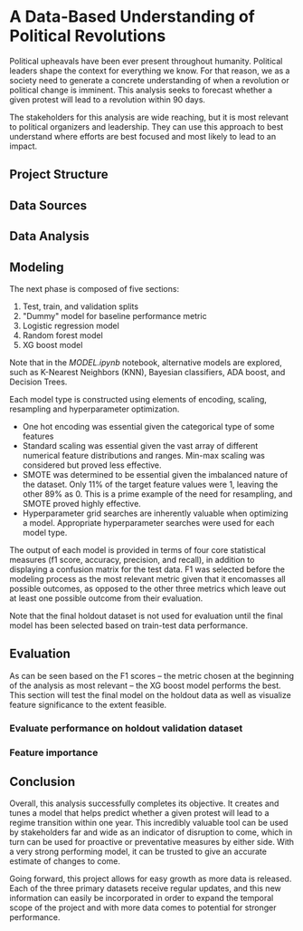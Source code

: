 # A Data-Based Understanding of Political Revolutions
Political upheavals have been ever present throughout humanity. Political leaders shape the context for everything we know. For that reason, we as a society need to generate a concrete understanding of when a revolution or political change is imminent. This analysis seeks to forecast whether a given protest will lead to a revolution within 90 days. 

The stakeholders for this analysis are wide reaching, but it is most relevant to political organizers and leadership. They can use this approach to best understand where efforts are best focused and most likely to lead to an impact. 

## Project Structure


## Data Sources


## Data Analysis


## Modeling
The next phase is composed of five sections:

1. Test, train, and validation splits
2. "Dummy" model for baseline performance metric
3. Logistic regression model
4. Random forest model
5. XG boost model

Note that in the *MODEL.ipynb* notebook, alternative models are explored, such as K-Nearest Neighbors (KNN), Bayesian classifiers, ADA boost, and Decision Trees. 

Each model type is constructed using elements of encoding, scaling, resampling and hyperparameter optimization.

- One hot encoding was essential given the categorical type of some features
- Standard scaling was essential given the vast array of different numerical feature distributions and ranges. Min-max scaling was considered but proved less effective.
- SMOTE was determined to be essential given the imbalanced nature of the dataset. Only 11% of the target feature values were 1, leaving the other 89% as 0. This is a prime example of the need for resampling, and SMOTE proved highly effective.
- Hyperparameter grid searches are inherently valuable when optimizing a model. Appropriate hyperparameter searches were used for each model type.

The output of each model is provided in terms of four core statistical measures (f1 score, accuracy, precision, and recall), in addition to displaying a confusion matrix for the test data. F1 was selected before the modeling process as the most relevant metric given that it encomasses all possible outcomes, as opposed to the other three metrics which leave out at least one possible outcome from their evaluation. 

Note that the final holdout dataset is not used for evaluation until the final model has been selected based on train-test data performance.


## Evaluation
As can be seen based on the F1 scores – the metric chosen at the beginning of the analysis as most relevant – the XG boost model performs the best. This section will test the final model on the holdout data as well as visualize feature significance to the extent feasible. 

### Evaluate performance on holdout validation dataset


### Feature importance




## Conclusion
Overall, this analysis successfully completes its objective. It creates and tunes a model that helps predict whether a given protest will lead to a regime transition within one year. This incredibly valuable tool can be used by stakeholders far and wide as an indicator of disruption to come, which in turn can be used for proactive or preventative measures by either side. With a very strong performing model, it can be trusted to give an accurate estimate of changes to come. 

Going forward, this project allows for easy growth as more data is released. Each of the three primary datasets receive regular updates, and this new information can easily be incorporated in order to expand the temporal scope of the project and with more data comes to potential for stronger performance. 
